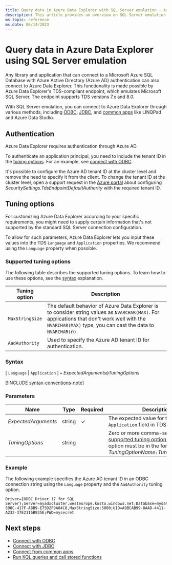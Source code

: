 ```yaml
---
title: Query data in Azure Data Explorer with SQL Server emulation - Azure Data Explorer
description: This article provides an overview on SQL Server emulation in Azure Data Explorer.
ms.topic: reference
ms.date: 06/14/2023
---
```

# Query data in Azure Data Explorer using SQL Server emulation

Any library and application that can connect to a Microsoft Azure SQL Database with Azure Active Directory (Azure AD) authentication can also connect to Azure Data Explorer. This functionality is made possible by Azure Data Explorer's TDS-compliant endpoint, which emulates Microsoft SQL Server. The endpoint supports TDS versions 7.x and 8.0.

With SQL Server emulation, you can connect to Azure Data Explorer through various methods, including [ODBC](connect-odbc.md), [JDBC](connect-jdbc.md), and [common apps](connect-common-apps.md) like LINQPad and Azure Data Studio.

## Authentication

Azure Data Explorer requires authentication through Azure AD.

To authenticate an application principal, you need to include the tenant ID in the [tuning options](#tuning-options). For an example, see [connect with ODBC](connect-odbc.md#application-authentication).

It's possible to configure the Azure AD tenant ID at the cluster level and remove the need to specify it from the client. To change the tenant ID at the cluster level, open a support request in the  [Azure portal](https://portal.azure.com/#blade/Microsoft_Azure_Support/HelpAndSupportBlade/overview) about configuring *SecuritySettings.TdsEndpointDefaultAuthority* with the required tenant ID.

## Tuning options

For customizing Azure Data Explorer according to your specific requirements, you might need to supply certain information that's not supported by the standard SQL Server connection configuration.

To allow for such parameters, Azure Data Explorer lets you input these values into the TDS `Language` and `Application` properties. We recommend using the `Language` property when possible.

### Supported tuning options

The following table describes the supported tuning options. To learn how to use these options, see the [syntax](#syntax) explanation.

|Tuning option|Description|
|--|--|
|`MaxStringSize`|The default behavior of Azure Data Explorer is to consider string values as `NVARCHAR(MAX)`. For applications that don't work well with the `NVARCHAR(MAX)` type, you can cast the data to `NVARCHAR(`*n*`)`.|
|`AadAuthority`|Used to specify the Azure AD tenant ID for authentication.|

### Syntax

[ `Language` | `Application` ] `=` *ExpectedArguments*`@`*TuningOptions*

[!INCLUDE [syntax-conventions-note](syntax-conventions-note.md)]

### Parameters

|Name|Type|Required|Description|
|--|--|--|--|
|*ExpectedArguments*|string|&check;|The expected value for the `Language` or `Application` field in TDS.|
|*TuningOptions*|string||Zero or more comma-separated [supported tuning options](#supported-tuning-options). Each tuning option must be in the format of *TuningOptionName*`:`*TuningOptionValue*.|

### Example

The following example specifies the Azure AD tenant ID in an ODBC connection string using the `Language` property and the `AadAuthority` tuning option.

```odbc
Driver={ODBC Driver 17 for SQL Server};Server=myadxcluster.westeurope.kusto.windows.net;Database=mydatabase;Authentication=ActiveDirectoryServicePrincipal;Language=any@AadAuthority:57B489CD-590C-417F-A8B9-E75D2F9A04C8,MaxStringSize:5000;UID=A9BCAB99-8AAD-4411-A232-37E2116B935E;PWD=mysecret
```

## Next steps

* [Connect with ODBC](connect-odbc.md)
* [Connect with JDBC](connect-jdbc.md)
* [Connect from common apps](connect-common-apps.md)
* [Run KQL queries and call stored functions](sql-kql-queries-and-stored-functions.md)
